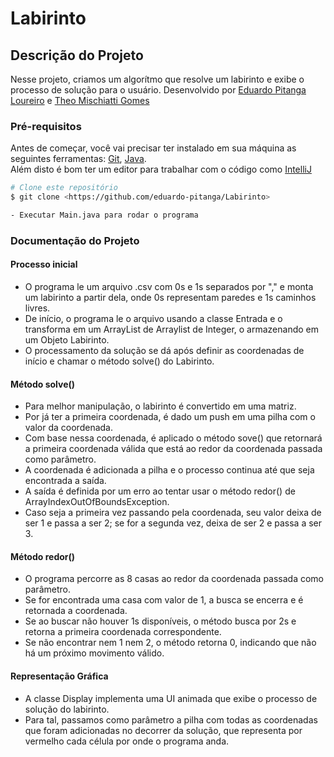 # Labirinto
## Descrição do Projeto
Nesse projeto, criamos um algorítmo que resolve um labirinto e exibe o processo de solução para o usuário.
Desenvolvido por [Eduardo Pitanga Loureiro](https://github.com/eduardo-pitanga) e [Theo Mischiatti Gomes](https://github.com/Theo-Prog10)

### Pré-requisitos

Antes de começar, você vai precisar ter instalado em sua máquina as seguintes ferramentas:
[Git](https://git-scm.com), [Java](https://www.java.com/en/download/).
<br>Além disto é bom ter um editor para trabalhar com o código como [IntelliJ](https://www.jetbrains.com/idea/download/)

```bash
# Clone este repositório
$ git clone <https://github.com/eduardo-pitanga/Labirinto>

- Executar Main.java para rodar o programa
```

### Documentação do Projeto

#### Processo inicial

- O programa le um arquivo .csv com 0s e 1s separados por "," e monta um labirinto a partir dela, onde 0s representam paredes e 1s caminhos livres.
- De início, o programa le o arquivo usando a classe Entrada e o transforma em um ArrayList de Arraylist de Integer, o armazenando em um Objeto Labirinto.
- O processamento da solução se dá após definir as coordenadas de início e chamar o método solve() do Labirinto.

#### Método solve()
- Para melhor manipulação, o labirinto é convertido em uma matriz.
- Por já ter a primeira coordenada, é dado um push em uma pilha com o valor da coordenada.
- Com base nessa coordenada, é aplicado o método sove() que retornará a primeira coordenada válida que está ao redor da coordenada passada como parâmetro.
- A coordenada é adicionada a pilha e o processo continua até que seja encontrada a saída.
- A saída é definida por um erro ao tentar usar o método redor() de ArrayIndexOutOfBoundsException.
- Caso seja a primeira vez passando pela coordenada, seu valor deixa de ser 1 e passa a ser 2; se for a segunda vez, deixa de ser 2 e passa a ser 3.

#### Método redor()
- O programa percorre as 8 casas ao redor da coordenada passada como parâmetro.
- Se for encontrada uma casa com valor de 1, a busca se encerra e é retornada a coordenada.
- Se ao buscar não houver 1s disponíveis, o método busca por 2s e retorna a primeira coordenada correspondente.
- Se não encontrar nem 1 nem 2, o método retorna 0, indicando que não há um próximo movimento válido.

#### Representação Gráfica
- A classe Display implementa uma UI animada que exibe o processo de solução do labirinto.
- Para tal, passamos como parâmetro a pilha com todas as coordenadas que foram adicionadas no decorrer da solução, que representa por vermelho cada célula por onde o programa anda.
